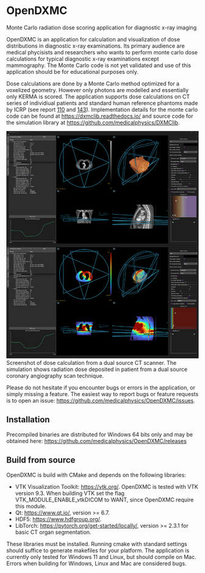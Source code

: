 # OpenDXMC
Monte Carlo radiation dose scoring application for diagnostic x-ray imaging

OpenDXMC is an application for calculation and visualization of dose distributions in diagnostic x-ray examinations. Its primary audience are medical phycisists and researchers who wants to perform monte carlo dose calculations for typical diagnostic x-ray examinations except mammography. The Monte Carlo code is not yet validated and use of this application should be for educational purposes only.

Dose calculations are done by a Monte Carlo method optimized for a voxelized geometry. However only photons are modelled and essentially only KERMA is scored. The application supports dose calculations on CT series of individiual patients and standard human reference phantoms made by ICRP (see report [110](https://www.icrp.org/publication.asp?id=ICRP%20Publication%20110) and [143](https://journals.sagepub.com/doi/full/10.1177/0146645320915031)). Implementation details for the monte carlo code can be found at https://dxmclib.readthedocs.io/ and source code for the simulation library at https://github.com/medicalphysics/DXMClib.    

![Dose calculation of dual source Flash scan](docs/screenshot/dethorax.png?raw=true)
Screenshot of dose calculation from a dual source CT scanner. The simulation shows radiation dose deposited in patient from a dual source coronary angiography scan technique.

Please do not hesitate if you encounter bugs or errors in the application, or simply missing a feature. The easiest way to report bugs or feature requests is to open an issue: https://github.com/medicalphysics/OpenDXMC/issues. 

## Installation
Precompiled binaries are distributed for Windows 64 bits only and may be obtained here: https://github.com/medicalphysics/OpenDXMC/releases

## Build from source
OpenDXMC is build with CMake and depends on the following libraries:
* VTK Visualization Toolkit: https://vtk.org/. OpenDXMC is tested with VTK version 9.3. When building VTK set the flag VTK_MODULE_ENABLE_vtkDICOM to WANT, since OpenDXMC require this module.
* Qt: https://www.qt.io/, version >= 6.7.
* HDF5: https://www.hdfgroup.org/.
* LibTorch: https://pytorch.org/get-started/locally/, version >= 2.3.1 for basic CT organ segmentation.

These libraries must be installed. Running cmake with standard settings should suffice to generate makefiles for your platform. The application is currently only tested for Windows 11 and Linux, but should compile on Mac. Errors when building for Windows, Linux and Mac are considered bugs. 


